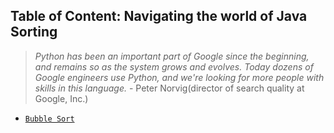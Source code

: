 ## Table of Content: Navigating the world of Java Sorting

> *Python has been an important part of Google since the beginning, and remains so as the system grows and evolves.
> Today dozens of Google engineers use Python, and we're looking for more people with skills in this language.* - Peter Norvig(director of search quality at Google, Inc.)

* [`Bubble Sort`](https://github.com/studentdevelops/Codes/tree/8a80bf27d143401eef058d0dd168f5d444b19a2e/PythonCodingQuestions/Data%20Structures)
